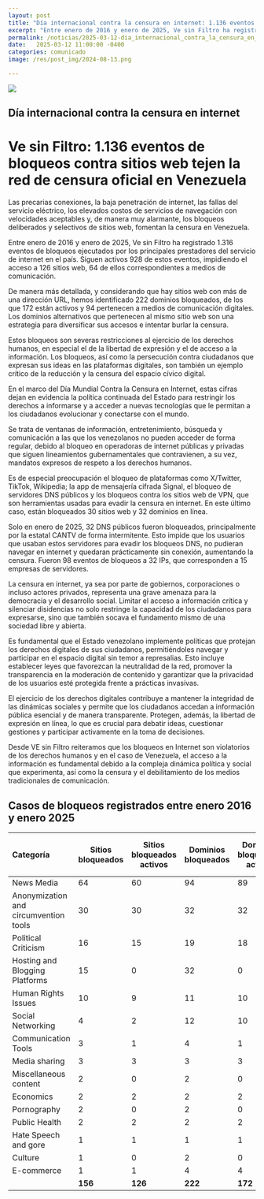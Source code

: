 ```yaml
---
layout: post
title: "Día internacional contra la censura en internet: 1.136 eventos de bloqueos tejen la red de censura en Venezuela"
excerpt: "Entre enero de 2016 y enero de 2025, Ve sin Filtro ha registrado 1.316 eventos de bloqueos ejecutados por los principales prestadores del servicio de internet en el país. Siguen activos 928 de estos eventos, impidiendo el acceso a 126 sitios web, 64 de ellos medios de comunicación"
permalink: /noticias/2025-03-12-dia_internacional_contra_la_censura_en_internet/
date:   2025-03-12 11:00:00 -0400
categories: comunicado
image: /res/post_img/2024-08-13.png

---
```

<p class="cover"><img class="" src="/res/post_img/2024-08-13.png"></p>

## Día internacional contra la censura en internet 
# Ve sin Filtro: 1.136 eventos de bloqueos contra sitios web tejen la red de censura oficial en Venezuela

Las precarias conexiones, la baja penetración de internet, las fallas del servicio eléctrico, los elevados costos de servicios de navegación con velocidades aceptables y, de manera muy alarmante, los bloqueos deliberados y selectivos de sitios web, fomentan la censura en Venezuela. 

Entre enero de 2016 y enero de 2025, Ve sin Filtro ha registrado 1.316 eventos de bloqueos ejecutados por los principales prestadores del servicio de internet en el país. Siguen activos 928 de estos eventos, impidiendo el acceso a 126 sitios web, 64 de ellos correspondientes a medios de comunicación.

De manera más detallada, y considerando que hay sitios web con más de una dirección URL, hemos identificado 222 dominios bloqueados, de los que 172 están activos y 94 pertenecen a medios de comunicación digitales. Los dominios alternativos que pertenecen al mismo sitio web son una estrategia para diversificar sus accesos e intentar burlar la censura. 

Estos bloqueos son severas restricciones al ejercicio de los derechos humanos, en especial el de la libertad de expresión y el de acceso a la información. Los bloqueos, así como la persecución contra ciudadanos que expresan sus ideas en las plataformas digitales, son también un ejemplo crítico de la reducción y la censura del espacio cívico digital. 

En el marco del Día Mundial Contra la Censura en Internet, estas cifras dejan en evidencia la política continuada del Estado para restringir los derechos a informarse y a acceder a nuevas tecnologías que le permitan a los ciudadanos evolucionar y conectarse con el mundo. 

Se trata de ventanas de información, entretenimiento, búsqueda y comunicación a las que los venezolanos no pueden acceder de forma regular, debido al bloqueo en operadoras de internet públicas y privadas que siguen lineamientos gubernamentales que contravienen, a su vez, mandatos expresos de respeto a los derechos humanos. 

Es de especial preocupación el bloqueo de plataformas como X/Twitter, TikTok, Wikipedia; la app de mensajería cifrada Signal, el bloqueo de servidores DNS públicos y los bloqueos contra los sitios web de VPN, que son herramientas usadas para evadir la censura en internet. En este último caso, están bloqueados 30 sitios web y 32 dominios en línea. 

Solo en enero de 2025, 32 DNS públicos fueron bloqueados, principalmente por la estatal CANTV de forma intermitente. Esto impide que los usuarios que usaban estos servidores para evadir los bloqueos DNS, no pudieran navegar en internet y quedaran prácticamente sin conexión, aumentando la censura. Fueron 98 eventos de bloqueos a 32 IPs, que corresponden a 15 empresas de servidores.

La censura en internet, ya sea por parte de gobiernos, corporaciones o incluso actores privados, representa una grave amenaza para la democracia y el desarrollo social. Limitar el acceso a información crítica y silenciar disidencias no solo restringe la capacidad de los ciudadanos para expresarse, sino que también socava el fundamento mismo de una sociedad libre y abierta.

Es fundamental que el Estado venezolano implemente políticas que protejan los derechos digitales de sus ciudadanos, permitiéndoles navegar y participar en el espacio digital sin temor a represalias. Esto incluye establecer leyes que favorezcan la neutralidad de la red, promover la transparencia en la moderación de contenido y garantizar que la privacidad de los usuarios esté protegida frente a prácticas invasivas.

El ejercicio de los derechos digitales contribuye a mantener la integridad de las dinámicas sociales y permite que los ciudadanos accedan a información pública esencial y de manera transparente. Protegen, además, la libertad de expresión en línea, lo que es crucial para debatir ideas, cuestionar gestiones y participar activamente en la toma de decisiones.

Desde VE sin Filtro reiteramos que los bloqueos en Internet son violatorios de los derechos humanos y en el caso de Venezuela, el acceso a la información es fundamental debido a la compleja dinámica política y social que experimenta, así como la censura y el debilitamiento de los medios tradicionales de comunicación.

## Casos de bloqueos registrados entre enero 2016 y enero 2025

| Categoría | Sitios bloqueados | Sitios bloqueados activos | Dominios bloqueados | Dominios bloqueados activos | Eventos de bloqueos totales | Eventos de bloqueos activos | Eventos de bloqueos desactivados |
| :---- | ----- | ----- | ----- | ----- | ----- | ----- | ----- |
| News Media | 64 | 60 | 94 | 89 | 481 | 439 | 42 |
| Anonymization and circumvention tools | 30 | 30 | 32 | 32 | 221 | 209 | 12 |
| Political Criticism | 16 | 15 | 19 | 18 | 97 | 90 | 7 |
| Hosting and Blogging Platforms | 15 | 0 | 32 | 0 | 98 | 0 | 98 |
| Human Rights Issues | 10 | 9 | 11 | 10 | 53 | 49 | 4 |
| Social Networking | 4 | 2 | 12 | 10 | 267 | 69 | 198 |
| Communication Tools | 3 | 1 | 4 | 1 | 27 | 8 | 19 |
| Media sharing | 3 | 3 | 3 | 3 | 13 | 13 | 0 |
| Miscellaneous content | 2 | 0 | 2 | 0 | 2 | 0 | 2 |
| Economics | 2 | 2 | 2 | 2 | 11 | 11 | 0 |
| Pornography | 2 | 0 | 2 | 0 | 2 | 0 | 2 |
| Public Health | 2 | 2 | 2 | 2 | 8 | 8 | 0 |
| Hate Speech and gore | 1 | 1 | 1 | 1 | 9 | 9 | 0 |
| Culture | 1 | 0 | 2 | 0 | 4 | 0 | 4 |
| E-commerce | 1 | 1 | 4 | 4 | 23 | 23 | 0 |
|  | **156** | **126** | **222** | **172** | **1316** | **928** | **388** |
